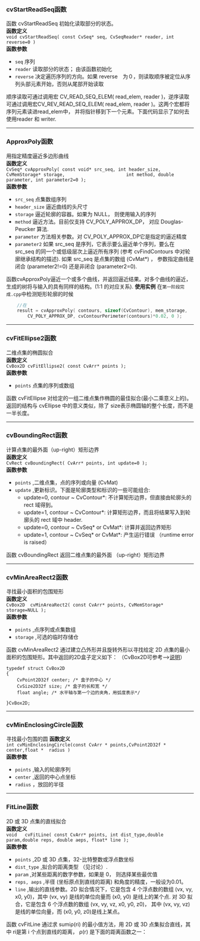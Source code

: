 ### cvStartReadSeq函数
函数 cvStartReadSeq 初始化读取部分的状态。  
**函数定义**  
`void cvStartReadSeq( const CvSeq* seq, CvSeqReader* reader, int reverse=0 )`  
**函数参数**
- `seq`  序列
- `reader`  读取部分的状态； 由该函数初始化
- `reverse`  决定遍历序列的方向。如果 reverse　为０，则读取顺序被定位从序列头部元素开始，否则从尾部开始读取

顺序读取可通过调用宏 CV_READ_SEQ_ELEM( read_elem, reader )，逆序读取可通过调用宏CV_REV_READ_SEQ_ELEM( read_elem, reader )。这两个宏都将序列元素读进read_elem中， 并将指针移到下一个元素。下面代码显示了如何去使用reader 和 writer.

---
### ApproxPoly函数
用指定精度逼近多边形曲线  
**函数定义**  
`CvSeq* cvApproxPoly( const void* src_seq, int header_size, CvMemStorage* storage,                       int method, double parameter, int parameter2=0 );`  
**函数参数**  
- `src_seq`  点集数组序列
- `header_size`  逼近曲线的头尺寸
- `storage`  逼近轮廓的容器。如果为 NULL， 则使用输入的序列
- `method`   逼近方法。目前仅支持 CV_POLY_APPROX_DP， 对应 Douglas-Peucker 算法.
- `parameter`  方法相关参数。对 CV_POLY_APPROX_DP它是指定的逼近精度
- `parameter2`  如果 src_seq 是序列，它表示要么逼近单个序列，要么在 src_seq 的同一个或低级层次上逼近所有序列 (参考 cvFindContours 中对轮廓继承结构的描述). 如果 src_seq 是点集的数组 (CvMat*) ， 参数指定曲线是闭合 (parameter2!=0) 还是非闭合 (parameter2=0).

函数cvApproxPoly逼近一个或多个曲线，并返回逼近结果。对多个曲线的逼近，生成的树将与输入的具有同样的结构。(1:1 的对应关系).
**使用实例**
在`第一阶段完成.cpp`中检测矩形轮廓的时候
```C++
    //在
    result = cvApproxPoly( contours, sizeof(CvContour), mem_storage,
        CV_POLY_APPROX_DP, cvContourPerimeter(contours)*0.02, 0 );
```

---
### cvFitEllipse2函数
二维点集的椭圆拟合  
**函数定义**  
`CvBox2D cvFitEllipse2( const CvArr* points );`  
**函数参数**  
- `points`  点集的序列或数组  

函数 cvFitEllipse 对给定的一组二维点集作椭圆的最佳拟合(最小二乘意义上的)。返回的结构与 cvEllipse 中的意义类似，除了 size表示椭圆轴的整个长度，而不是一半长度。

---
### cvBoundingRect函数
计算点集的最外面（up-right）矩形边界  
**函数定义**  
`CvRect cvBoundingRect( CvArr* points, int update=0 );`  
**函数参数**  
- `points` ,二维点集，点的序列或向量 (CvMat)
- `update` ,更新标识。下面是轮廓类型和标识的一些可能组合:
  - update=0, contour ~ CvContour*: 不计算矩形边界，但直接由轮廓头的 rect 域得到。
  - update=1, contour ~ CvContour*: 计算矩形边界，而且将结果写入到轮廓头的 rect 域中 header.
  - update=0, contour ~ CvSeq* or CvMat*: 计算并返回边界矩形
  - update=1, contour ~ CvSeq* or CvMat*: 产生运行错误 （runtime error is raised）

函数 cvBoundingRect 返回二维点集的最外面 （up-right）矩形边界

---
### cvMinAreaRect2函数
寻找最小面积的包围矩形  
**函数定义**  
`CvBox2D  cvMinAreaRect2( const CvArr* points, CvMemStorage* storage=NULL ); `  
**函数参数** 
- `points` ,点序列或点集数组
- `storage` ,可选的临时存储仓

函数 cvMinAreaRect2 通过建立凸外形并且旋转外形以寻找给定 2D 点集的最小面积的包围矩形。其中返回的2D盒子定义如下： （CvBox2D可参考-->[说明](http://blog.csdn.net/guoyunfei20/article/details/54616847)）
```
typedef struct CvBox2D 
{ 
    CvPoint2D32f center; /* 盒子的中心 */ 
    CvSize2D32f size; /* 盒子的长和宽 */ 
    float angle; /* 水平轴与第一个边的夹角，用弧度表示*/ 

}CvBox2D; 
```
---
### cvMinEnclosingCircle函数
寻找最小包围的圆
**函数定义**  
`int cvMinEnclosingCircle(const CvArr * points,CvPoint2D32f * 	center,float * 	radius )`	
**函数参数** 
- `points` ,输入的轮廓序列
- `center` ,返回的中心点坐标
- `radius` ，放回的半径

---
### FitLine函数
2D 或 3D 点集的直线拟合  
**函数定义**  
`void   cvFitLine( const CvArr* points, int dist_type,double param,double reps, double aeps, float* line );`  
**函数参数**  
- `points`  ,2D 或 3D 点集，32-比特整数或浮点数坐标
- `dist_type`  ,拟合的距离类型 （见讨论）.
- `param`   ,对某些距离的数字参数，如果是 0， 则选择某些最优值
- `reps, aeps`   ,半径 (坐标原点到直线的距离) 和角度的精度，一般设为0.01。
- `line`   ,输出的直线参数。2D 拟合情况下，它是包含 4 个浮点数的数组 (vx, vy, x0, y0)，其中 (vx, vy) 是线的单位向量而 (x0, y0) 是线上的某个点. 对 3D 拟合，它是包含 6 个浮点数的数组 (vx, vy, vz, x0, y0, z0)， 其中 (vx, vy, vz) 是线的单位向量，而 (x0, y0, z0)是线上某点。

函数 cvFitLine 通过求 sumiρ(ri) 的最小值方法，用 2D 或 3D 点集拟合直线，其中 ri是第 i 个点到直线的距离， ρ(r) 是下面的距离函数之一：
